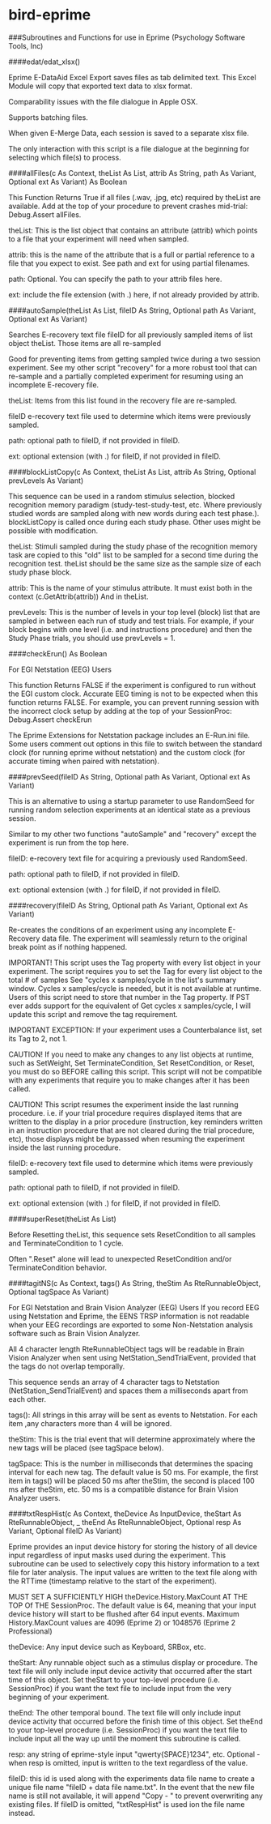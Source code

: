 bird-eprime
===========

###Subroutines and Functions for use in Eprime (Psychology Software Tools, Inc)

####edat/edat_xlsx()

Eprime E-DataAid Excel Export saves files as tab delimited text.
This Excel Module will copy that exported text data to xlsx format.

Comparability issues with the file dialogue in Apple OSX.

Supports batching files.

When given E-Merge Data, each session is saved to a separate xlsx file.

The only interaction with this script is a file dialogue at the beginning for selecting which file(s)
to process.

####allFiles(c As Context, theList As List, attrib As String, path As Variant, Optional ext As Variant) As Boolean

This Function Returns True if all files (.wav, .jpg, etc) required by theList are available. Add at
the top of your procedure to prevent crashes mid-trial: Debug.Assert allFiles.

theList: This is the list object that contains an attribute (attrib) which points to a file that your
experiment will need when sampled.

attrib: this is the name of the attribute that is a full or partial reference to a file that you expect
to exist. See path and ext for using partial filenames.

path: Optional. You can specify the path to your attrib files here.

ext: include the file extension (with .) here, if not already provided by attrib.

####autoSample(theList As List, fileID As String, Optional path As Variant, Optional ext As Variant)

Searches E-recovery text file fileID for all previously sampled items of list object theList.
Those items are all re-sampled

Good for preventing items from getting sampled twice during a two session experiment.
See my other script "recovery" for a more robust tool that can re-sample and a partially completed
experiment for resuming using an incomplete E-recovery file.

theList: Items from this list found in the recovery file are re-sampled.

fileID e-recovery text file used to determine which items were previously sampled.

path: optional path to fileID, if not provided in fileID.

ext: optional extension (with .) for fileID, if not provided in fileID.

####blockListCopy(c As Context, theList As List, attrib As String, Optional prevLevels As Variant)

This sequence can be used in a random stimulus selection, blocked recognition memory paradigm
(study-test-study-test, etc. Where previously studied words are sampled along with new words during
each test phase.). blockListCopy is called once during each study phase. Other uses might be
possible with modification.

theList: Stimuli sampled during the study phase of the recognition memory task are copied to this
"old" list to be sampled for a second time during the recognition test. theList should be the
same size as the sample size of each study phase block.

attrib: This is the name of your stimulus attribute. It must exist both in the context
(c.GetAttrib(attrib)) And in theList.

prevLevels: This is the number of levels in your top level (block) list that are sampled in between
each run of study and test trials. For example, if your block begins with one level
(i.e. and instructions procedure) and then the Study Phase trials, you should use prevLevels = 1.

####checkErun() As Boolean

For EGI Netstation (EEG) Users

This function Returns FALSE if the experiment is configured to run without the EGI custom clock.
Accurate EEG timing is not to be expected when this function returns FALSE. For example, you
can prevent running session with the incorrect clock setup by adding at the top of your SessionProc:
Debug.Assert checkErun

The Eprime Extensions for Netstation package includes an E-Run.ini file. Some users comment out
options in this file to switch between the standard clock (for running eprime without netstation)
and the custom clock (for accurate timing when paired with netstation).

####prevSeed(fileID As String, Optional path As Variant, Optional ext As Variant)

This is an alternative to using a startup parameter to use RandomSeed for
running random selection experiments at an identical state as a previous session.

Similar to my other two functions "autoSample" and "recovery" except the experiment
is run from the top here.

fileID: e-recovery text file for acquiring a previously used RandomSeed.

path: optional path to fileID, if not provided in fileID.

ext: optional extension (with .) for fileID, if not provided in fileID.

####recovery(fileID As String, Optional path As Variant, Optional ext As Variant)

Re-creates the conditions of an experiment using any incomplete E-Recovery data file.
The experiment will seamlessly return to the original break point as if nothing happened.

IMPORTANT! This script uses the Tag property with every list object in your experiment.
The script requires you to set the Tag for every list object to the total # of samples
See "cycles x samples/cycle in the list's summary window. Cycles x samples/cycle is needed,
but it is not available at runtime. Users of this script need to store that number in the Tag property.
If PST ever adds support for the equivalent of Get cycles x samples/cycle, I will update this script
and remove the tag requirement.

IMPORTANT EXCEPTION: If your experiment uses a Counterbalance list, set its Tag to 2, not 1.

CAUTION! If you need to make any changes to any list objects at runtime, such as SetWeight,
Set TerminateCondition, Set ResetCondition, or Reset, you must do so BEFORE calling this script.
This script will not be compatible with any experiments that require you to make changes after
it has been called.

CAUTION! This script resumes the experiment inside the last running procedure. i.e. if your
trial procedure requires displayed items that are written to the display in a prior procedure
(instruction, key reminders written in an instruction procedure that are not cleared during
the trial procedure, etc), those displays might be bypassed when resuming the experiment inside
the last running procedure.

fileID: e-recovery text file used to determine which items were previously sampled.

path: optional path to fileID, if not provided in fileID.

ext: optional extension (with .) for fileID, if not provided in fileID.

####superReset(theList As List)

Before Resetting theList, this sequence sets ResetCondition to all samples and
TerminateCondition to 1 cycle.

Often ".Reset" alone will lead to unexpected ResetCondition and/or TerminateCondition behavior.

####tagitNS(c As Context, tags() As String, theStim As RteRunnableObject, Optional tagSpace As Variant)

For EGI Netstation and Brain Vision Analyzer (EEG) Users If you record EEG using Netstation and Eprime,
the EENS TRSP information is not readable when your EEG recordings are exported to some Non-Netstation
analysis software such as Brain Vision Analyzer.

All 4 character length RteRunnableObject tags will be readable in Brain Vision Analyzer when sent using
NetStation_SendTrialEvent, provided that the tags do not overlap temporally.

This sequence sends an array of 4 character tags to Netstation (NetStation_SendTrialEvent) and
spaces them a milliseconds apart from each other.

tags(): All strings in this array will be sent as events to Netstation. For each item ,any characters
more than 4 will be ignored.

theStim: This is the trial event that will determine approximately where the new tags will be placed
(see tagSpace below).

tagSpace: This is the number in milliseconds that determines the spacing interval for each new tag.
The default value is 50 ms. For example, the first item in tags() will be placed 50 ms after theStim,
the second is placed 100 ms after theStim, etc. 50 ms is a compatible distance for
Brain Vision Analyzer users.

####txtRespHist(c As Context, theDevice As InputDevice, theStart As RteRunnableObject, _
theEnd As RteRunnableObject, Optional resp As Variant, Optional fileID As Variant)

Eprime provides an input device history for storing the history of all device input regardless of
input masks used during the experiment. This subroutine can be used to selectively copy this history
information to a text file for later analysis. The input values are written to the text file along with
the RTTime (timestamp relative to the start of the experiment).

MUST SET A SUFFICIENTLY HIGH theDevice.History.MaxCount AT THE TOP Of THE SessionProc. The default value
is 64, meaning that your input device history will start to be flushed after 64 input events.
Maximum History.MaxCount values are 4096 (Eprime 2) or 1048576 (Eprime 2 Professional)

theDevice: Any input device such as Keyboard, SRBox, etc.

theStart: Any runnable object such as a stimulus display or procedure. The text file will only include
input device activity that occurred after the start time of this object. Set theStart to your
top-level procedure (i.e. SessionProc) if you want the text file to include input from the very
beginning of your experiment.

theEnd: The other temporal bound. The text file will only include input device activity that occurred before
the finish time of this object. Set theEnd to your top-level procedure (i.e. SessionProc) if you want
the text file to include input all the way up until the moment this subroutine is called.

resp: any string of eprime-style input "qwerty{SPACE}1234", etc. Optional - when resp is omitted, input is
written to the text regardless of the value.

fileID: this id is used along with the experiments data file name to create a unique
file name "fileID + data file name.txt". In the event that the new file name is still not available,
it will append "Copy - " to prevent overwriting any existing files. If fileID is omitted,
"txtRespHist" is used ion the file name instead.






